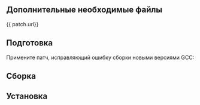 <pkg :name="'efivar'" instsize showsbu2></pkg>

## Дополнительные необходимые файлы

<a :href="patch.url">{{ patch.url}}</a>

## Подготовка

Примените патч, исправляющий ошибку сборки новыми версиями GCC:

<package-script :package="'efivar'" :type="'patch'"></package-script>

## Сборка

<package-script :package="'efivar'" :type="'build'"></package-script>

## Установка

<package-script :package="'efivar'" :type="'install'"></package-script>

<script>
		new Vue({
		el: '#main',
		data: { package: {}, patch: {} },
		mounted: function () {
				this.getPatch();
		},
		methods: {
			getPatch: function() {
					getPackage('efivar-patch')
					.then(response => this.patch = response);
			},
		}
  })
</script>
